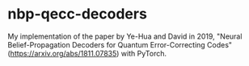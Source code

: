 # nbp-qecc-decoders
My implementation of the paper by Ye-Hua and David in 2019, "Neural Belief-Propagation Decoders for Quantum Error-Correcting Codes" (https://arxiv.org/abs/1811.07835) with PyTorch.

